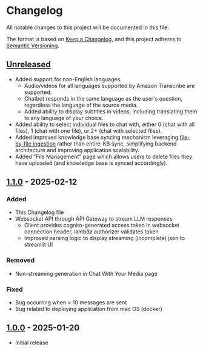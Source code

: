 # Changelog

All notable changes to this project will be documented in this file.

The format is based on [Keep a Changelog](https://keepachangelog.com/en/1.0.0/),
and this project adheres to [Semantic Versioning](https://semver.org/spec/v2.0.0.html).

## [Unreleased](https://github.com/aws-samples/recorded-voice-insight-extraction-webapp/compare/main...develop)
- Added support for non-English languages. 
  - Audio/videos for all languages supported by Amazon Transcribe are supported. 
  - Chatbot responds in the same language as the user's question, regardless the language of the source media.
  - Added ability to display subtitles in videos, including translating them to any language of your choice.
- Added ability to select individual files to chat with, either 0 (chat with all files), 1 (chat with one file), or 2+ (chat with selected files).
- Added improved knowledge base syncing mechanism leveraging [file-by-file ingestion](https://docs.aws.amazon.com/bedrock/latest/userguide/kb-direct-ingestion-add.html) rather than entire-KB sync, simplifying backend architecture and improving application scalability.
- Added "File Management" page which allows users to delete files they have uploaded (and knowledge base is synced accordingly).

  
## [1.1.0](https://github.com/aws-samples/recorded-voice-insight-extraction-webapp/releases/tag/v1.1.0) - 2025-02-12
### Added 
- This Changelog file
- Websocket API through API Gateway to stream LLM responses
  - Client provides cognito-generated access token in websocket connection header, lambda authorizer validates token
  - Improved parsing logic to display streaming (incomplete) json to streamlit UI

### Removed
- Non-streaming generation in Chat With Your Media page

### Fixed
- Bug occurring when > 10 messages are sent
- Bug related to deploying application from mac OS (docker)

## [1.0.0](https://github.com/aws-samples/recorded-voice-insight-extraction-webapp/releases/tag/v1.0.0) - 2025-01-20
- Initial release


[1.1.0]: https://github.com/aws-samples/recorded-voice-insight-extraction-webapp/releases/tag/v1.1.0
[1.0.0]: https://github.com/aws-samples/recorded-voice-insight-extraction-webapp/releases/tag/v1.0.0
